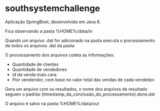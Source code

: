 # southsystemchallenge

Aplicação SpringBoot, desenvolvida em Java 8.

Fica observando a pasta %HOME%/data/in

Quando um arquivo .dat for adicionado na pasta executa o processamento de todos os arquivos .dat da pasta

O processamento dos arquivos coleta as informações:
- Quantidade de clientes
- Quantidade de vendedores
- Id da venda mais cara
- Pior vendendor, com base no valor total das vendas de cada vendedor.

Gera um arquivo com os resultados, o nome dos arquivos de resultado seguem o padrão {timestamp_da_conclusão_do_processamento}.done.dat

O arquivo é salvo na pasta %HOME%/data/out
